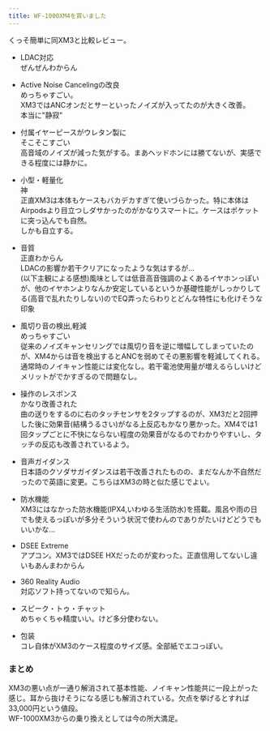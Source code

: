 ```yaml
---
title: WF-1000XM4を買いました
---
```


くっそ簡単に同XM3と比較レビュー。

- LDAC対応  
  ぜんぜんわからん

- Active Noise Cancelingの改良  
  めっちゃすごい。  
  XM3ではANCオンだとサーといったノイズが入ってたのが大きく改善。  
  本当に"静寂"

- 付属イヤーピースがウレタン製に  
  そこそこすごい  
  高音域のノイズが減った気がする。まあヘッドホンには勝てないが、実感できる程度には静かに。

- 小型・軽量化  
  神  
  正直XM3は本体もケースもバカデカすぎて使いづらかった。特に本体はAirpodsより目立つしダサかったのがかなりスマートに。ケースはポケットに突っ込んでも自然。  
  しかも自立する。

- 音質  
  正直わからん  
  LDACの影響か若干クリアになったような気はするが…  
  (以下主観による感想)風味としては低音高音強調のよくあるイヤホンっぽいが、他のイヤホンよりなんか安定しているというか基礎性能がしっかりしてる(高音で乱れたりしない)のでEQ弄ったらわりとどんな特性にも化けそうな印象

- 風切り音の検出,軽減  
  めっちゃすごい  
  従来のノイズキャンセリングでは風切り音を逆に増幅してしまっていたのが、XM4からは音を検出するとANCを弱めてその悪影響を軽減してくれる。通常時のノイキャン性能には変化なし。若干電池使用量が増えるらしいけどメリットがでかすぎるので問題なし。

- 操作のレスポンス  
  かなり改善された  
  曲の送りをするのに右のタッチセンサを2タップするのが、XM3だと2回押した後に効果音(結構うるさい)がなる上反応もかなり悪かった。XM4では1回タップごとに不快にならない程度の効果音がなるのでわかりやすいし、タッチの反応も改善されているよう。

- 音声ガイダンス  
  日本語のクソダサガイダンスは若干改善されたものの、まだなんか不自然だったので英語に変更。こちらはXM3の時と似た感じでよい。

- 防水機能  
  XM3にはなかった防水機能(IPX4,いわゆる生活防水)を搭載。風呂や雨の日でも使えるっぽいが多分そういう状況で使わんのでありがたいけどどうでもいいかな…

- DSEE Extreme  
  アプコン。XM3ではDSEE HXだったのが変わった。正直信用してないし違いもあんまわからん

- 360 Reality Audio  
  対応ソフト持ってないので知らん。

- スピーク・トゥ・チャット  
  めちゃくちゃ精度いい。けど多分使わない。

- 包装  
  コレ自体がXM3のケース程度のサイズ感。全部紙でエコっぽい。

### まとめ

XM3の悪い点が一通り解消されて基本性能、ノイキャン性能共に一段上がった感じ。耳から抜けそうになる感じも解消されている。欠点を挙げるとすれば33,000円という値段。  
WF-1000XM3からの乗り換えとしては今の所大満足。
